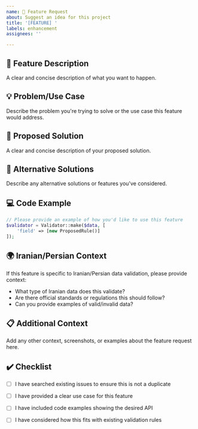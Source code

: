 ```yaml
---
name: 🚀 Feature Request
about: Suggest an idea for this project
title: '[FEATURE] '
labels: enhancement
assignees: ''

---
```


## 🚀 Feature Description
A clear and concise description of what you want to happen.

## 💡 Problem/Use Case
Describe the problem you're trying to solve or the use case this feature would address.

## 🎯 Proposed Solution
A clear and concise description of your proposed solution.

## 🔄 Alternative Solutions
Describe any alternative solutions or features you've considered.

## 💻 Code Example
```php
// Please provide an example of how you'd like to use this feature
$validator = Validator::make($data, [
    'field' => [new ProposedRule()]
]);
```

## 🌍 Iranian/Persian Context
If this feature is specific to Iranian/Persian data validation, please provide context:
- What type of Iranian data does this validate?
- Are there official standards or regulations this should follow?
- Can you provide examples of valid/invalid data?

## 📋 Additional Context
Add any other context, screenshots, or examples about the feature request here.

## ✔️ Checklist
- [ ] I have searched existing issues to ensure this is not a duplicate
- [ ] I have provided a clear use case for this feature
- [ ] I have included code examples showing the desired API
- [ ] I have considered how this fits with existing validation rules

